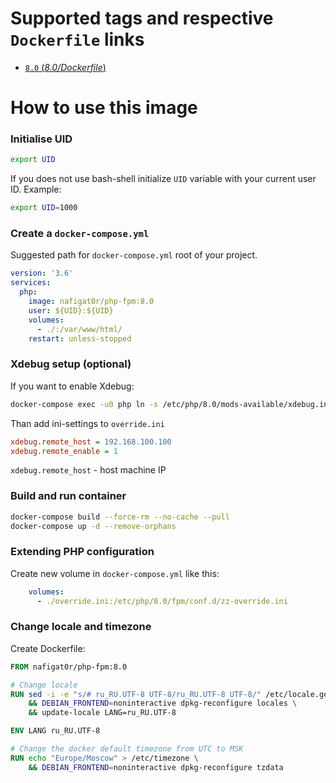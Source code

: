 # Supported tags and respective `Dockerfile` links
-	[`8.0` (*8.0/Dockerfile*)](https://github.com/nafigator/docker-library/blob/master/php-fpm/8.0/Dockerfile)

# How to use this image
### Initialise UID
```bash
export UID
```
If you does not use bash-shell initialize `UID` variable with your current user ID. Example:
```bash
export UID=1000
```

### Create a `docker-compose.yml`

Suggested path for `docker-compose.yml` root of your project.
```yaml
version: '3.6'
services:
  php:
    image: nafigat0r/php-fpm:8.0
    user: ${UID}:${UID}
    volumes:
      - ./:/var/www/html/
    restart: unless-stopped
```

### Xdebug setup (optional)
If you want to enable Xdebug:
```bash
docker-compose exec -u0 php ln -s /etc/php/8.0/mods-available/xdebug.ini /etc/php/8.0/fpm/conf.d/20-xdebug.ini
```

Than add ini-settings to `override.ini`
```ini
xdebug.remote_host = 192.168.100.100
xdebug.remote_enable = 1
```
`xdebug.remote_host` - host machine IP

### Build and run container
```bash
docker-compose build --force-rm --no-cache --pull
docker-compose up -d --remove-orphans
```
### Extending PHP configuration

Create new volume in `docker-compose.yml` like this:
```yaml
    volumes:
      - ./override.ini:/etc/php/8.0/fpm/conf.d/zz-override.ini
```

### Change locale and timezone

Create Dockerfile:
```dockerfile
FROM nafigat0r/php-fpm:8.0

# Change locale
RUN sed -i -e "s/# ru_RU.UTF-8 UTF-8/ru_RU.UTF-8 UTF-8/" /etc/locale.gen \
    && DEBIAN_FRONTEND=noninteractive dpkg-reconfigure locales \
    && update-locale LANG=ru_RU.UTF-8

ENV LANG ru_RU.UTF-8

# Change the docker default timezone from UTC to MSK
RUN echo "Europe/Moscow" > /etc/timezone \
    && DEBIAN_FRONTEND=noninteractive dpkg-reconfigure tzdata
```
